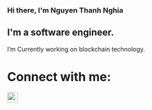 ### Hi there, I'm Nguyen Thanh Nghia

## I'm a software engineer.

I’m Currently working on blockchain technology.

# Connect with me:

[<img align="left" alt="" width="24px" src="https://cdn.jsdelivr.net/npm/simple-icons@3.13.0/icons/instagram.svg" />][Instagram]

[Instagram]: https://www.instagram.com/thanh_nghiax_22

